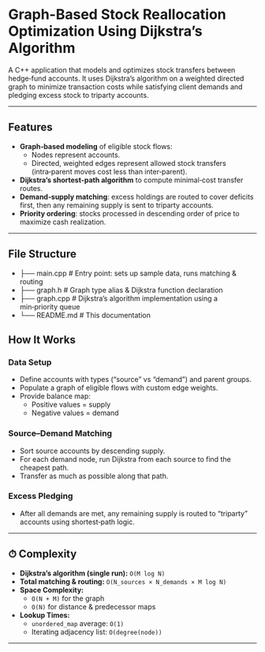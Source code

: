 # Graph-Based Stock Reallocation Optimization Using Dijkstra’s Algorithm

A C++ application that models and optimizes stock transfers between hedge‑fund accounts. It uses Dijkstra’s algorithm on a weighted directed graph to minimize transaction costs while satisfying client demands and pledging excess stock to triparty accounts.

---

## Features

- **Graph‑based modeling** of eligible stock flows:  
  - Nodes represent accounts.  
  - Directed, weighted edges represent allowed stock transfers (intra‑parent moves cost less than inter‑parent).  
- **Dijkstra’s shortest‑path algorithm** to compute minimal‑cost transfer routes.  
- **Demand‑supply matching**: excess holdings are routed to cover deficits first, then any remaining supply is sent to triparty accounts.  
- **Priority ordering**: stocks processed in descending order of price to maximize cash realization.  

---

## File Structure
- ├── main.cpp # Entry point: sets up sample data, runs matching & routing
- ├── graph.h # Graph type alias & Dijkstra function declaration
- ├── graph.cpp # Dijkstra’s algorithm implementation using a min‑priority queue
- └── README.md # This documentation

## How It Works

### Data Setup
- Define accounts with types (“source” vs “demand”) and parent groups.
- Populate a graph of eligible flows with custom edge weights.
- Provide balance map:  
  - Positive values = supply  
  - Negative values = demand

### Source–Demand Matching
- Sort source accounts by descending supply.
- For each demand node, run Dijkstra from each source to find the cheapest path.
- Transfer as much as possible along that path.

###  Excess Pledging
- After all demands are met, any remaining supply is routed to “triparty” accounts using shortest‑path logic.

---

## ⏱ Complexity

- **Dijkstra’s algorithm (single run):** `O(M log N)`
- **Total matching & routing:** `O(N_sources × N_demands × M log N)`
- **Space Complexity:**  
  - `O(N + M)` for the graph  
  - `O(N)` for distance & predecessor maps
- **Lookup Times:**  
  - `unordered_map` average: `O(1)`  
  - Iterating adjacency list: `O(degree(node))`

---
